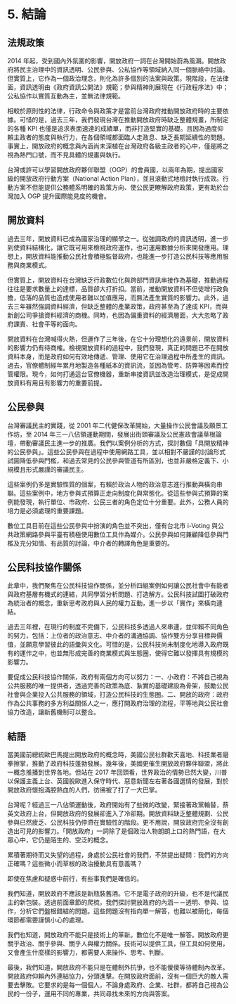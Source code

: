 # 5. 結論

## 法規政策

2014 年起，受到國內外氛圍的影響，開放政府一詞在台灣開始蔚為風潮。開放政府將民主治理中的資訊透明、公民參與、公私協作等領域納入同一個脈絡中討論。但實質上，它作為一個政治理念，則化為許多個別的法案與政策。現階段，在法律面，資訊透明由《政府資訊公開法》規範；參與精神則展現在《行政程序法》中；公私協作以實質互動為主，並無法律規範。

相較於原則性的法律，行政命令與政策才是當前台灣政府推動開放政府時的主要依據。可惜的是，過去三年，我們發現台灣在推動開放政府時缺乏整體規畫，所制定的各種 KPI 也僅是追求表面速達的成績單，而非打造堅實的基礎。且因為過度仰賴主政者的態度與執行力，在各個領域都面臨人走政息、缺乏長期延續性的問題。事實上，開放政府的概念與內涵尚未深植在台灣政府各級主政者的心中，僅是將之視為熱門口號，而不見具體的規畫與執行。

台灣或許可以學習開放政府夥伴聯盟（OGP）的會員國，以兩年為期，提出國家級的開放政府行動方案（National Action Plan），並且滾動式地檢討執行成效。行動方案不但能提供公務體系明確的政策方向、使公民更瞭解政府政策，更有助於台灣加入 OGP 提升國際能見度的機會。

## 開放資料

過去三年，開放資料已成為國家治理的顯學之一。從強調政府的資訊透明，進一步到使資料結構化，讓它既可用來檢視政府運作，也可運用數據分析來開發應用。理想上，開放資料能推動公民社會積極監督政府，也能進一步打造公民科技等應用服務與商業模式。

但實質上，開放資料在台灣缺乏行政數位化與跨部門資訊串接作為基礎，推動過程往往是要求數量上的達標，品質卻大打折扣。當前，推動開放資料不但徒增行政負擔，低落的品質也造成使用者難以加值應用，而無法產生實質的影響力。此外，過去三年雖然強調資料經濟，但缺乏整體的產業政策，政府甚至為了達成 KPI，而與新創公司爭搶資料經濟的商機。同時，也因為偏重資料的經濟層面，大大忽略了政府課責、社會平等的面向。

開放資料在台灣喊得火熱，但運作了三年後，在它十分理想化的遠景前，開放資料的影響力仍有待商榷。檢視開放資料的過程中，我們發現，真正的問題已不在開放資料本身，而是政府如何有效地傳遞、管理、使用它在治理過程中所產生的資訊。過去，官僚體制經年累月地製造各種紙本的資訊流，並因為管考、防弊等因素而控管權限。現今，如何打通這台官僚機器，重新串接資訊並改造治理模式，是促成開放資料有用且有影響力的重要前提。

## 公民參與

台灣審議民主的實踐，從 2001 年二代健保改革開始，大量操作公民會議及願景工作坊，至 2014 年三一八佔領運動期間，發展出街頭審議及公民憲政會議草根論壇，帶動審議民主進一步的推廣。我們以案例分析的方式，探討數個「具開放精神的公民參與」。這些公民參與在過程中使用網路工具，並以相對不嚴謹的討論形式試圖降低參與門檻，和過去常見的公民參與管道有所區別，也並非嚴格定義下、小規模且形式嚴謹的審議民主。

這些案例仍多是實驗性質的個案，有賴於政治人物的政治意志進行推動與橫向串聯。這些案例中，地方參與式預算正走向制度化與常態化。從這些參與式預算的案例能發現，執行單位、市政府、公民三者的角色定位十分重要。此外，公務人員的培力是必須處理的重要課題。

數位工具目前在這些公民參與中扮演的角色並不突出，僅有台北市 i-Voting 與公共政策網路參與平臺有積極使用數位工具作為媒介。公民參與如何兼顧降低參與門檻及充分知情、有品質的討論，中介者的轉譯角色是重要的。

## 公民科技協作關係

此章中，我們聚焦在公民科技協作關係，並分析四組案例如何讓公民社會中有能者與政府基層有機式的連結，共同學習分析問題、打造解方。公民科技試圖打破政府為統治者的概念，重新思考政府與人民的權力互動，進一步以「實作」來橫向連結。

過去三年裡，在現行的制度不完備下，公民科技多透過人來串連，並仰賴不同角色的努力，包括：上位者的政治意志、中介者的溝通協調、協作雙方分享目標與價值，並願意學習彼此的語彙與文化。可惜的是，公民科技尚未制度化地導入政府既有的運作之中，也並無形成完善的商業模式與生態圈，使得它難以發揮具有規模的影響力。

要促成公民科技協作關係，政府有兩個方向可以努力：一、小政府：不將自己視為公共服務的唯一提供者，透過完善的政策為底、紥實的基礎建設為骨架，鼓勵公民社會與企業投入公共服務的領域，打造公民科技的生態圈。二、開放的政府：政府作為公共事務的多方利益關係人之一，應打開政府治理的流程，平等地與公民社會協力改造，讓新舊機制可以整合。

## 結語

當美國前總統歐巴馬提出開放政府的概念時，美國公民社群歡天喜地、科技業者磨拳擦掌，推動了政府科技蓬勃發展。幾年後，美國更催生開放政府夥伴聯盟，將此一概念推播到世界各地。但站在 2017 年回頭看，世界政治的情勢已然大變，川普以保護主義上台、英國脫歐進入保守時代、惡意新聞左右著各國選情的發展，對於開放政府懷抱滿腔熱血的人們，彷彿被了打了一大巴掌。

台灣呢？經過三一八佔領運動後，政府開始有了些微的改變，緊接著政黨輪替，蔡英文政府上台，但開放政府的發展卻進入了冷卻期。開放資料缺乏整體規劃、公民參與已然疲乏、公民科技仍停滯在實驗性的階段。更不用說，開放政府完全沒有創造出可見的影響力。「開放政府」一詞除了是個政治人物朗朗上口的熱門語，在大眾心中，它仍是陌生的、空泛的概念。

累積著期待而又失望的過程，身處於公民社會的我們，不禁提出疑問：我們的方向正確嗎？這些微小而草根的政治擾動具有意義嗎？

即使在焦慮和疑惑中前行，有些事我們是確信的。

我們知道，開放政府不應該是新瓶裝舊酒。它不是電子政府的升級，也不是代議民主的新包裝。透過前面章節的爬梳，我們探討開放政府的內涵－－透明、參與、協作，分析它們盤根錯結的問題。這些問題沒有指向單一解答，也難以被簡化，每個環節都需要謹慎小心的處理。

我們也知道，開放政府不能只是技術上的革新。數位化不是唯一解答。開放政府更關乎政治、關乎參與、關乎人與權力關係。技術可以提供工具，但工具如何使用，又會產生什麼樣的影響力，都需要人來操作、思考、判斷。

最後，我們知道，開放政府不能只是在體制外抗爭，也不能傻傻等待體制內改革。開放政府仰賴內外連結協力，分頭進擊。在開放政府面前，沒有一個巨大的敵人需要去擊敗。它要求的是每一個個人，不論身處政府、企業、社群，都將自己視為公民的一份子，運用不同的專業，共同尋找未來的方向與答案。

